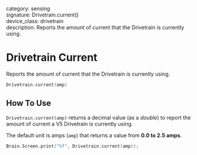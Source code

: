 category: sensing  
signature: Drivetrain.current()  
device_class: drivetrain  
description: Reports the amount of current that the Drivetrain is currently using.

# Drivetrain Current

Reports the amount of current that the Drivetrain is currently using.

```cpp
Drivetrain.current(amp)
```

## How To Use
`Drivetrain.current(amp)` returns a decimal value (as a *double*) to report the amount of current a V5 Drivetrain is currently using.

The default unit is amps (`amp`) that returns a value from **0.0 to 2.5 amps**.

```cpp
Brain.Screen.print("%f", Drivetrain.current(amp));
```

<advanced>
</advanced>